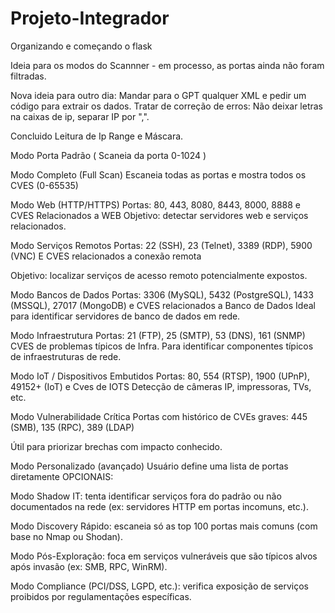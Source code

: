 # Projeto-Integrador
Organizando e começando o flask
 
Ideia para os modos do Scannner - em processo, as portas ainda não foram filtradas.

Nova ideia para outro dia: Mandar para o GPT qualquer XML e pedir um código para extrair os dados. Tratar de correção de erros: Não deixar letras na caixas de ip, separar IP por ",".

Concluido Leitura de Ip Range e Máscara.

Modo Porta Padrão ( Scaneia da porta 0-1024 )

Modo Completo (Full Scan) Escaneia todas as portas e mostra todos os CVES (0-65535)

Modo Web (HTTP/HTTPS) Portas: 80, 443, 8080, 8443, 8000, 8888 e CVES Relacionados a WEB Objetivo: detectar servidores web e serviços relacionados.

Modo Serviços Remotos Portas: 22 (SSH), 23 (Telnet), 3389 (RDP), 5900 (VNC) E CVES relacionados a conexão remota

Objetivo: localizar serviços de acesso remoto potencialmente expostos.

Modo Bancos de Dados Portas: 3306 (MySQL), 5432 (PostgreSQL), 1433 (MSSQL), 27017 (MongoDB) e CVES relacionados a Banco de Dados Ideal para identificar servidores de banco de dados em rede.

Modo Infraestrutura Portas: 21 (FTP), 25 (SMTP), 53 (DNS), 161 (SNMP) CVES de problemas típicos de Infra. Para identificar componentes típicos de infraestruturas de rede.

Modo IoT / Dispositivos Embutidos Portas: 80, 554 (RTSP), 1900 (UPnP), 49152+ (IoT) e Cves de IOTS Detecção de câmeras IP, impressoras, TVs, etc.

Modo Vulnerabilidade Crítica Portas com histórico de CVEs graves: 445 (SMB), 135 (RPC), 389 (LDAP)

Útil para priorizar brechas com impacto conhecido.

Modo Personalizado (avançado) Usuário define uma lista de portas diretamente
OPCIONAIS:

Modo Shadow IT: tenta identificar serviços fora do padrão ou não documentados na rede (ex: servidores HTTP em portas incomuns, etc.).

Modo Discovery Rápido: escaneia só as top 100 portas mais comuns (com base no Nmap ou Shodan).

Modo Pós-Exploração: foca em serviços vulneráveis que são típicos alvos após invasão (ex: SMB, RPC, WinRM).

Modo Compliance (PCI/DSS, LGPD, etc.): verifica exposição de serviços proibidos por regulamentações específicas.
